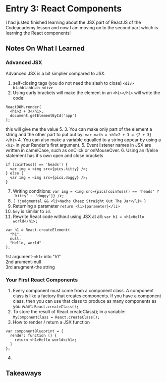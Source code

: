 # Entry 3: React Components
I had justed finished learning about the JSX part of ReactJS of the Codeacademy lesson and now I am moving
on to the second part which is learning the React components!

## Notes On What I Learned 
### Advanced JSX
Advanced JSX is a bit simplier compared to JSX.
1. self-closing tags (you do not need the slash to close) ```<div> blahblahblah <div>```
2. Using curly brackets will make the element in an ```<h1></h1>``` will write the code:
```
ReactDOM.render(
  <h1>2 + 3</h1>,
  document.getElementById('app')
);
```
  this will give me the value 5.
3. You can make only part of the element a string and the other part to put out by:
```var math = <h1>2 + 3 = {2 + 3}</h1>```
4. You can also make a variable equalled to a string appear by using a ```<h1>``` in your Render's first
argument.
5. Event listener names in JSX are written in camelCase, such as onClick or onMouseOver.
6. Using an if/else statement has it's own open and close brackets
```
if (coinToss() == 'heads') {
  var img = <img src={pics.kitty} />;
} else {
  var img = <img src={pics.doggy} />;
}
```
7. Writing conditions: ```var img = <img src={pics[coinToss() == 'heads' ? 'kitty' : 'doggy']} />;```
8. ```{ !judgmental && <li>Nacho Cheez Straight Out The Jar</li> }```
9. Returning a parameter ```return <li>{parameter}</li>```
10. ```key``` is similar to ```id```.
11. Rewrite React code without using JSX at all:
```var h1 = <h1>Hello world</h1>;```
```
var h1 = React.createElement(
  "h1",
  null,
  "Hello, world"
);
```
  1st argument-```<h1>``` into "h1"   
  2nd arument-null  
  3rd arugment-the string
### Your First React Components
1. Every component must come from a component class. A component class is like a factory that creates 
components. If you have a component class, then you can use that class to produce as many components 
as you want: ```React.createClass();```
2. To store the result of React.createClass(); in a variable: ```MyComponentClass = React.createClass();```
3. How to render / return a JSX function
```
var componentBlueprint = {
  render: function () {
    return <h1>Hello world</h1>;
  }
};
```
4. 

## Takeaways
